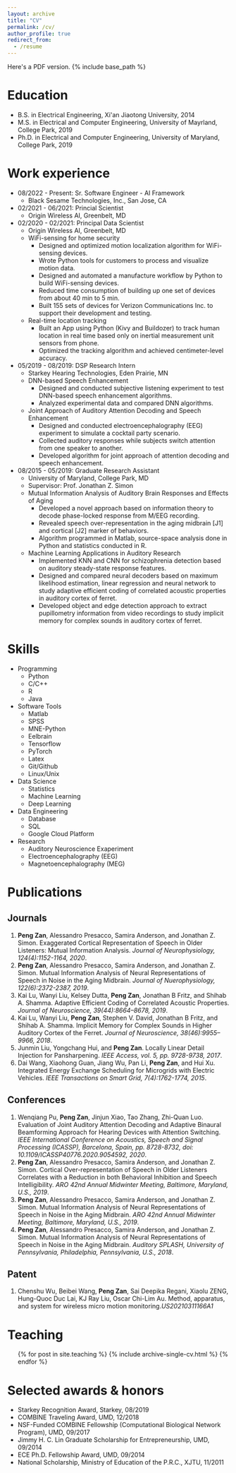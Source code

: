 ```yaml
---
layout: archive
title: "CV"
permalink: /cv/
author_profile: true
redirect_from:
  - /resume
---
```


<a href="http://pzan.io/files/Resume-PengZan.pdf" style="text-decoration: none">Here</a>'s a PDF version.
{% include base_path %}

Education
======
* B.S. in Electrical Engineering, Xi'an Jiaotong University, 2014
* M.S. in Electrical and Computer Engineering, University of Mayrland, College Park, 2019
* Ph.D. in Electrical and Computer Engineering, University of Maryland, College Park, 2019

Work experience
======
* 08/2022 - Present: Sr. Software Engineer - AI Framework
  * Black Sesame Technologies, Inc., San Jose, CA
* 02/2021 - 06/2021: Princial Scientist
  * Origin Wireless AI, Greenbelt, MD
* 02/2020 - 02/2021: Principal Data Scientist
  * Origin Wireless AI, Greenbelt, MD
  * WiFi-sensing for home security
    * Designed and optimized motion localization algorithm for WiFi-sensing devices.
    * Wrote Python tools for customers to process and visualize motion data.
    * Designed and automated a manufacture workflow by Python to build WiFi-sensing devices.
    * Reduced time consumption of building up one set of devices from about 40 min to 5 min.
    * Built 155 sets of devices for Verizon Communications Inc. to support their development and testing.
  * Real-time location tracking
    * Built an App using Python (Kivy and Buildozer) to track human location in real time based only on inertial measurement unit sensors from phone.
    * Optimized the tracking algorithm and achieved centimeter-level accuracy.
* 05/2019 - 08/2019: DSP Research Intern
  * Starkey Hearing Technologies, Eden Prairie, MN
  * DNN-based Speech Enhancement
    * Designed and conducted subjective listening experiment to test DNN-based speech enhancement algorithms.
    * Analyzed experimental data and compared DNN algorithms.
  * Joint Approach of Auditory Attention Decoding and Speech Enhancement
    * Designed and conducted electroencephalography (EEG) experiment to simulate a cocktail party scenario.
    * Collected auditory responses while subjects switch attention from one speaker to another.
    * Developed algorithm for joint approach of attention decoding and speech enhancement.
* 08/2015 - 05/2019: Graduate Research Assistant
  * University of Maryland, College Park, MD
  * Supervisor: Prof. Jonathan Z. Simon
  * Mutual Information Analysis of Auditory Brain Responses and Effects of Aging
    * Developed a novel approach based on information theory to decode phase-locked response from M/EEG recording.
    * Revealed speech over-representation in the aging midbrain [J1] and cortical [J2] marker of behaviors.
    * Algorithm programmed in Matlab, source-space analysis done in Python and statistics conducted in R.
  * Machine Learning Applications in Auditory Research
    * Implemented KNN and CNN for schizophrenia detection based on auditory steady-state response features.
    * Designed and compared neural decoders based on maximum likelihood estimation, linear regression and neural network to study adaptive efficient coding of correlated acoustic properties in auditory cortex of ferret.
    * Developed object and edge detection approach to extract pupillometry information from video recordings to study implicit memory for complex sounds in auditory cortex of ferret.
  
Skills
======
* Programming
  * Python
  * C/C++
  * R
  * Java
* Software Tools
  * Matlab
  * SPSS
  * MNE-Python
  * Eelbrain
  * Tensorflow
  * PyTorch
  * Latex
  * Git/Github
  * Linux/Unix
* Data Science
  * Statistics
  * Machine Learning
  * Deep Learning
* Data Engineering
  * Database
  * SQL
  * Google Cloud Platform
* Research
  * Auditory Neuroscience Exaperiment
  * Electroencephalography (EEG)
  * Magnetoencephalography (MEG)


<!-- Publications
======

Journals
------
  <ul>{% for post in site.publications %}
    {% include archive-single-cv.html %}
  {% endfor %}</ul>

Conferences
------
  <ul>{% for post in site.talks %}
    {% include archive-single-talk-cv.html %}
  {% endfor %}</ul> -->

<h1>Publications</h1>

<h2>Journals</h2>
<!-- {% for post in site.publications reversed %}
  {% include archive-single.html %}
{% endfor %} -->
<ol>
  <li><strong>Peng Zan</strong>, Alessandro Presacco, Samira Anderson, and Jonathan Z. Simon. <a href="https://journals.physiology.org/doi/abs/10.1152/jn.00002.2020" style="text-decoration:none">Exaggerated Cortical Representation of Speech in Older Listeners: Mutual Information Analysis</a>. <i>Journal of Neurophysiology, 124(4):1152-1164, 2020</i>.</li>
  <li><strong>Peng Zan</strong>, Alessandro Presacco, Samira Anderson, and Jonathan Z. Simon. <a href="https://journals.physiology.org/doi/abs/10.1152/jn.00270.2019" style="text-decoration: none">Mutual Information Analysis of Neural Representations of Speech in Noise in the Aging Midbrain</a>. <i>Journal of Nuerophysiology, 122(6):2372-2387, 2019</i>.</li>
  <li>Kai Lu, Wanyi Liu, Kelsey Dutta, <strong>Peng Zan</strong>, Jonathan B Fritz, and Shihab A. Shamma. <a href="https://www.jneurosci.org/content/39/44/8664" style="text-decoration: none">Adaptive Efficient Coding of Correlated Acoustic Properties</a>. <i>Journal of Neuroscience, 39(44):8664–8678, 2019</i>.</li>
  <li>Kai Lu, Wanyi Liu, <strong>Peng Zan</strong>, Stephen V. David, Jonathan B Fritz, and Shihab A. Shamma. <a href="https://www.jneurosci.org/content/38/46/9955" style="text-decoration: none">Implicit Memory for Complex Sounds in Higher Auditory Cortex of the Ferret</a>. <i>Journal of Neuroscience, 38(46):9955–9966, 2018</i>.</li>
  <li>Junmin Liu, Yongchang Hui, and <strong>Peng Zan</strong>. <a href="https://ieeexplore.ieee.org/abstract/document/7941985" style="text-decoration: none">Locally Linear Detail Injection for Pansharpening</a>. <i>IEEE Access, vol. 5, pp. 9728-9738, 2017</i>.</li>
  <li>Dai Wang, Xiaohong Guan, Jiang Wu, Pan Li, <strong>Peng Zan</strong>, and Hui Xu. <a href="https://ieeexplore.ieee.org/abstract/document/7154496" style="text-decoration: none">Integrated Energy Exchange Scheduling for Microgrids with Electric Vehicles</a>. <i>IEEE Transactions on Smart Grid, 7(4):1762-1774, 2015</i>.</li>
</ol>

<h2>Conferences</h2>
<!-- {% for post in site.talks reversed %}
  {% include archive-single-talk.html %}
{% endfor %} -->
<ol>
  <li>Wenqiang Pu, <strong>Peng Zan</strong>, Jinjun Xiao, Tao Zhang, Zhi-Quan Luo. <a href="https://ieeexplore.ieee.org/document/9054592" style="text-decoration: none">Evaluation of Joint Auditory Attention Decoding and Adaptive Binaural Beamforming Approach for Hearing Devices with Attention Switching</a>. <i>IEEE International Conference on Acoustics, Speech and Signal Processing (ICASSP), Barcelona, Spain, pp. 8728-8732, doi: 10.1109/ICASSP40776.2020.9054592, 2020</i>.</li>
  <li><strong>Peng Zan</strong>, Alessandro Presacco, Samira Anderson, and Jonathan Z. Simon. <a href="http://cansl.isr.umd.edu/simonlab/pubs/ARO2019CortexMI.pdf" style="text-decoration: none">Cortical Over-representation of Speech in Older Listeners Correlates with a Reduction in both Behavioral Inhibition and Speech Intelligibility</a>. <i>ARO 42nd Annual Midwinter Meeting, Baltimore, Maryland, U.S., 2019</i>.</li> 
  <li><strong>Peng Zan</strong>, Alessandro Presacco, Samira Anderson, and Jonathan Z. Simon. <a href="http://cansl.isr.umd.edu/simonlab/pubs/ARO2019MidbrainMI.pdf" style="text-decoration: none">Mutual Information Analysis of Neural Representations of Speech in Noise in the Aging Midbrain</a>. <i>ARO 42nd Annual Midwinter Meeting, Baltimore, Maryland, U.S., 2019</i>.</li> 
  <li><strong>Peng Zan</strong>, Alessandro Presacco, Samira Anderson, and Jonathan Z. Simon. <a href="http://cansl.isr.umd.edu/simonlab/pubs/SPLASH2018-MI-Midbrain.pdf" style="text-decoration: none">Mutual Information Analysis of Neural Representations of Speech in Noise in the Aging Midbrain</a>. <i>Auditory SPLASH, University of Pennsylvania, Philadelphia, Pennsylvania, U.S., 2018</i>.</li> 
</ol>

<h2>Patent</h2>
<!-- {% for post in site.talks reversed %}
  {% include archive-single-talk.html %}
{% endfor %} -->
<ol>
  <li>Chenshu Wu, Beibei Wang, <strong>Peng Zan</strong>, Sai Deepika Regani, Xiaolu ZENG, Hung-Quoc Duc Lai, KJ Ray Liu, Oscar Chi-Lim Au. <a href="https://patentimages.storage.googleapis.com/a1/e3/f3/29cb55fbf775ce/US20210311166A1.pdf" style="text-decoration: none">Method, apparatus, and system for wireless micro motion monitoring</a>.<i>US20210311166A1</i></li>
</ol>

Teaching
======
<span style="text-decoration: none">
  <ul>{% for post in site.teaching %}
    {% include archive-single-cv.html %}
  {% endfor %}</ul>

Selected awards & honors
======
* Starkey Recognition Award, Starkey, 08/2019
* COMBINE Traveling Award, UMD, 12/2018
* NSF-Funded COMBINE Fellowship (Computational Biological Network Program), UMD, 09/2017
* Jimmy H. C. Lin Graduate Scholarship for Entrepreneurship, UMD, 09/2014
* ECE Ph.D. Fellowship Award, UMD, 09/2014
* National Scholarship, Ministry of Education of the P.R.C., XJTU, 11/2011
